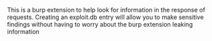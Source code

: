 This is a burp extension to help look for information in the response of requests.
Creating an exploit.db entry will allow you to make sensitive findings without having to worry about the burp extension leaking information
